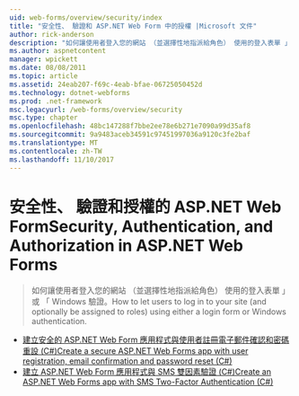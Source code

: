 ```yaml
---
uid: web-forms/overview/security/index
title: "安全性、 驗證和 ASP.NET Web Form 中的授權 |Microsoft 文件"
author: rick-anderson
description: "如何讓使用者登入您的網站 （並選擇性地指派給角色） 使用的登入表單 」 或 「 Windows 驗證。"
ms.author: aspnetcontent
manager: wpickett
ms.date: 08/08/2011
ms.topic: article
ms.assetid: 24eab207-f69c-4eab-bfae-06725050452d
ms.technology: dotnet-webforms
ms.prod: .net-framework
msc.legacyurl: /web-forms/overview/security
msc.type: chapter
ms.openlocfilehash: 48bc147288f7bbe2ee78e6b271e7090a99d35af8
ms.sourcegitcommit: 9a9483aceb34591c97451997036a9120c3fe2baf
ms.translationtype: MT
ms.contentlocale: zh-TW
ms.lasthandoff: 11/10/2017
---
```

<a name="security-authentication-and-authorization-in-aspnet-web-forms"></a><span data-ttu-id="6363d-103">安全性、 驗證和授權的 ASP.NET Web Form</span><span class="sxs-lookup"><span data-stu-id="6363d-103">Security, Authentication, and Authorization in ASP.NET Web Forms</span></span>
====================
> <span data-ttu-id="6363d-104">如何讓使用者登入您的網站 （並選擇性地指派給角色） 使用的登入表單 」 或 「 Windows 驗證。</span><span class="sxs-lookup"><span data-stu-id="6363d-104">How to let users to log in to your site (and optionally be assigned to roles) using either a login form or Windows authentication.</span></span>


- [<span data-ttu-id="6363d-105">建立安全的 ASP.NET Web Form 應用程式與使用者註冊電子郵件確認和密碼重設 (C#)</span><span class="sxs-lookup"><span data-stu-id="6363d-105">Create a secure ASP.NET Web Forms app with user registration, email confirmation and password reset (C#)</span></span>](create-a-secure-aspnet-web-forms-app-with-user-registration-email-confirmation-and-password-reset.md)
- [<span data-ttu-id="6363d-106">建立 ASP.NET Web Form 應用程式與 SMS 雙因素驗證 (C#)</span><span class="sxs-lookup"><span data-stu-id="6363d-106">Create an ASP.NET Web Forms app with SMS Two-Factor Authentication (C#)</span></span>](create-an-aspnet-web-forms-app-with-sms-two-factor-authentication.md)
